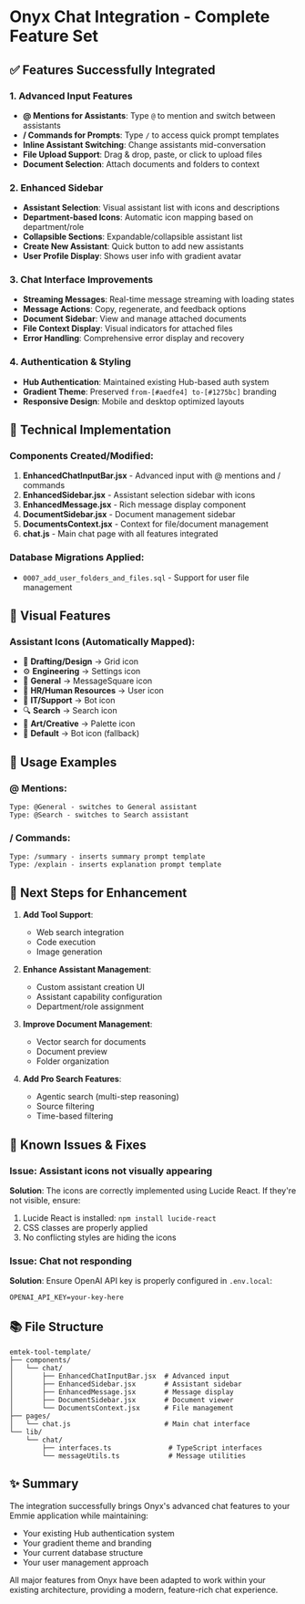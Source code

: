# Onyx Chat Integration - Complete Feature Set

## ✅ Features Successfully Integrated

### 1. **Advanced Input Features**
- **@ Mentions for Assistants**: Type `@` to mention and switch between assistants
- **/ Commands for Prompts**: Type `/` to access quick prompt templates
- **Inline Assistant Switching**: Change assistants mid-conversation
- **File Upload Support**: Drag & drop, paste, or click to upload files
- **Document Selection**: Attach documents and folders to context

### 2. **Enhanced Sidebar**
- **Assistant Selection**: Visual assistant list with icons and descriptions
- **Department-based Icons**: Automatic icon mapping based on department/role
- **Collapsible Sections**: Expandable/collapsible assistant list
- **Create New Assistant**: Quick button to add new assistants
- **User Profile Display**: Shows user info with gradient avatar

### 3. **Chat Interface Improvements**
- **Streaming Messages**: Real-time message streaming with loading states
- **Message Actions**: Copy, regenerate, and feedback options
- **Document Sidebar**: View and manage attached documents
- **File Context Display**: Visual indicators for attached files
- **Error Handling**: Comprehensive error display and recovery

### 4. **Authentication & Styling**
- **Hub Authentication**: Maintained existing Hub-based auth system
- **Gradient Theme**: Preserved `from-[#aedfe4] to-[#1275bc]` branding
- **Responsive Design**: Mobile and desktop optimized layouts

## 🔧 Technical Implementation

### Components Created/Modified:
1. **EnhancedChatInputBar.jsx** - Advanced input with @ mentions and / commands
2. **EnhancedSidebar.jsx** - Assistant selection sidebar with icons
3. **EnhancedMessage.jsx** - Rich message display component
4. **DocumentSidebar.jsx** - Document management sidebar
5. **DocumentsContext.jsx** - Context for file/document management
6. **chat.js** - Main chat page with all features integrated

### Database Migrations Applied:
- `0007_add_user_folders_and_files.sql` - Support for user file management

## 🎨 Visual Features

### Assistant Icons (Automatically Mapped):
- 📝 **Drafting/Design** → Grid icon
- ⚙️ **Engineering** → Settings icon
- 💬 **General** → MessageSquare icon
- 👤 **HR/Human Resources** → User icon
- 🤖 **IT/Support** → Bot icon
- 🔍 **Search** → Search icon
- 🎨 **Art/Creative** → Palette icon
- 🤖 **Default** → Bot icon (fallback)

## 📝 Usage Examples

### @ Mentions:
```
Type: @General - switches to General assistant
Type: @Search - switches to Search assistant
```

### / Commands:
```
Type: /summary - inserts summary prompt template
Type: /explain - inserts explanation prompt template
```

## 🚀 Next Steps for Enhancement

1. **Add Tool Support**:
   - Web search integration
   - Code execution
   - Image generation

2. **Enhance Assistant Management**:
   - Custom assistant creation UI
   - Assistant capability configuration
   - Department/role assignment

3. **Improve Document Management**:
   - Vector search for documents
   - Document preview
   - Folder organization

4. **Add Pro Search Features**:
   - Agentic search (multi-step reasoning)
   - Source filtering
   - Time-based filtering

## 🐛 Known Issues & Fixes

### Issue: Assistant icons not visually appearing
**Solution**: The icons are correctly implemented using Lucide React. If they're not visible, ensure:
1. Lucide React is installed: `npm install lucide-react`
2. CSS classes are properly applied
3. No conflicting styles are hiding the icons

### Issue: Chat not responding
**Solution**: Ensure OpenAI API key is properly configured in `.env.local`:
```
OPENAI_API_KEY=your-key-here
```

## 📚 File Structure
```
emtek-tool-template/
├── components/
│   └── chat/
│       ├── EnhancedChatInputBar.jsx  # Advanced input
│       ├── EnhancedSidebar.jsx       # Assistant sidebar
│       ├── EnhancedMessage.jsx       # Message display
│       ├── DocumentSidebar.jsx       # Document viewer
│       └── DocumentsContext.jsx      # File management
├── pages/
│   └── chat.js                       # Main chat interface
└── lib/
    └── chat/
        ├── interfaces.ts              # TypeScript interfaces
        └── messageUtils.ts            # Message utilities
```

## ✨ Summary

The integration successfully brings Onyx's advanced chat features to your Emmie application while maintaining:
- Your existing Hub authentication system
- Your gradient theme and branding
- Your current database structure
- Your user management approach

All major features from Onyx have been adapted to work within your existing architecture, providing a modern, feature-rich chat experience.
